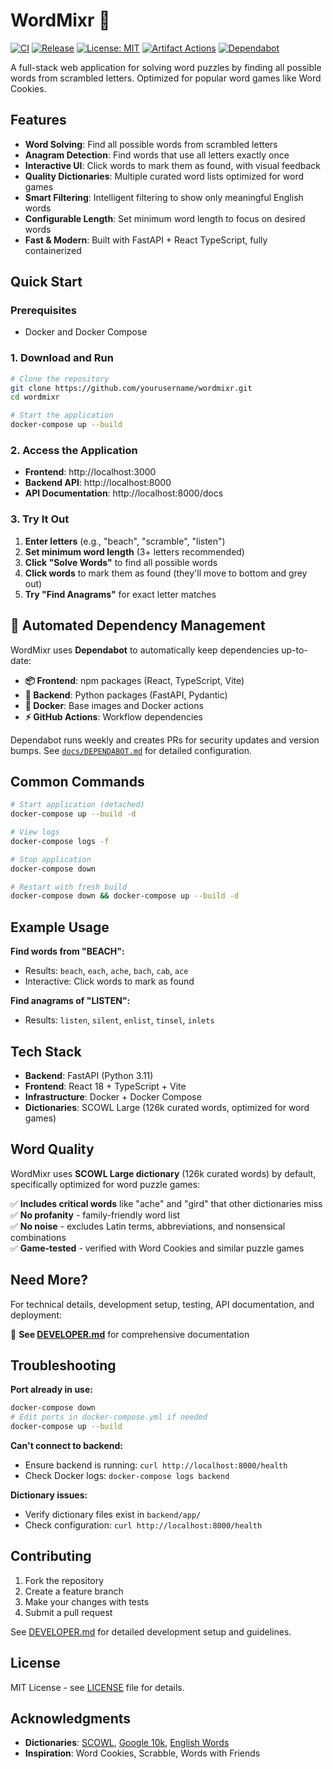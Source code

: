 # WordMixr 🎯

[![CI](https://github.com/yourusername/wordmixr/actions/workflows/ci.yml/badge.svg)](https://github.com/yourusername/wordmixr/actions/workflows/ci.yml)
[![Release](https://github.com/yourusername/wordmixr/actions/workflows/release.yml/badge.svg)](https://github.com/yourusername/wordmixr/actions/workflows/release.yml)
[![License: MIT](https://img.shields.io/badge/License-MIT-yellow.svg)](https://opensource.org/licenses/MIT)
[![Artifact Actions](https://img.shields.io/badge/GitHub%20Actions-Artifact%20v4-green.svg)](https://github.blog/changelog/2024-04-16-deprecation-notice-v3-of-the-artifact-actions/)
[![Dependabot](https://img.shields.io/badge/Dependabot-Enabled-brightgreen.svg)](https://github.com/dependabot)

A full-stack web application for solving word puzzles by finding all possible words from scrambled letters. Optimized for popular word games like Word Cookies.

## Features

- **Word Solving**: Find all possible words from scrambled letters
- **Anagram Detection**: Find words that use all letters exactly once
- **Interactive UI**: Click words to mark them as found, with visual feedback
- **Quality Dictionaries**: Multiple curated word lists optimized for word games
- **Smart Filtering**: Intelligent filtering to show only meaningful English words
- **Configurable Length**: Set minimum word length to focus on desired words
- **Fast & Modern**: Built with FastAPI + React TypeScript, fully containerized

## Quick Start

### Prerequisites
- Docker and Docker Compose

### 1. Download and Run

```bash
# Clone the repository
git clone https://github.com/yourusername/wordmixr.git
cd wordmixr

# Start the application
docker-compose up --build
```

### 2. Access the Application

- **Frontend**: http://localhost:3000
- **Backend API**: http://localhost:8000
- **API Documentation**: http://localhost:8000/docs

### 3. Try It Out

1. **Enter letters** (e.g., "beach", "scramble", "listen")
2. **Set minimum word length** (3+ letters recommended)
3. **Click "Solve Words"** to find all possible words
4. **Click words** to mark them as found (they'll move to bottom and grey out)
5. **Try "Find Anagrams"** for exact letter matches

## 🤖 Automated Dependency Management

WordMixr uses **Dependabot** to automatically keep dependencies up-to-date:

- **📦 Frontend**: npm packages (React, TypeScript, Vite)
- **🐍 Backend**: Python packages (FastAPI, Pydantic)
- **🐳 Docker**: Base images and Docker actions
- **⚡ GitHub Actions**: Workflow dependencies

Dependabot runs weekly and creates PRs for security updates and version bumps. See [`docs/DEPENDABOT.md`](docs/DEPENDABOT.md) for detailed configuration.

## Common Commands

```bash
# Start application (detached)
docker-compose up --build -d

# View logs
docker-compose logs -f

# Stop application
docker-compose down

# Restart with fresh build
docker-compose down && docker-compose up --build -d
```

## Example Usage

**Find words from "BEACH":**
- Results: `beach`, `each`, `ache`, `bach`, `cab`, `ace`
- Interactive: Click words to mark as found

**Find anagrams of "LISTEN":**
- Results: `listen`, `silent`, `enlist`, `tinsel`, `inlets`

## Tech Stack

- **Backend**: FastAPI (Python 3.11)
- **Frontend**: React 18 + TypeScript + Vite
- **Infrastructure**: Docker + Docker Compose
- **Dictionaries**: SCOWL Large (126k curated words, optimized for word games)

## Word Quality

WordMixr uses **SCOWL Large dictionary** (126k curated words) by default, specifically optimized for word puzzle games:

✅ **Includes critical words** like "ache" and "gird" that other dictionaries miss  
✅ **No profanity** - family-friendly word list  
✅ **No noise** - excludes Latin terms, abbreviations, and nonsensical combinations  
✅ **Game-tested** - verified with Word Cookies and similar puzzle games  

## Need More?

For technical details, development setup, testing, API documentation, and deployment:

📖 **See [DEVELOPER.md](DEVELOPER.md)** for comprehensive documentation

## Troubleshooting

**Port already in use:**
```bash
docker-compose down
# Edit ports in docker-compose.yml if needed
docker-compose up --build
```

**Can't connect to backend:**
- Ensure backend is running: `curl http://localhost:8000/health`
- Check Docker logs: `docker-compose logs backend`

**Dictionary issues:**
- Verify dictionary files exist in `backend/app/`
- Check configuration: `curl http://localhost:8000/health`

## Contributing

1. Fork the repository
2. Create a feature branch
3. Make your changes with tests
4. Submit a pull request

See [DEVELOPER.md](DEVELOPER.md) for detailed development setup and guidelines.

## License

MIT License - see [LICENSE](LICENSE) file for details.

## Acknowledgments

- **Dictionaries**: [SCOWL](http://wordlist.aspell.net/), [Google 10k](https://github.com/first20hours/google-10000-english), [English Words](https://github.com/dwyl/english-words)
- **Inspiration**: Word Cookies, Scrabble, Words with Friends 